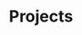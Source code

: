 ---
permalink: /projects/
title: "Projects"
collection: projects
layout: projects
classes: wide
show_excerpts: true
sort_by: date
sort_order: reverse
---